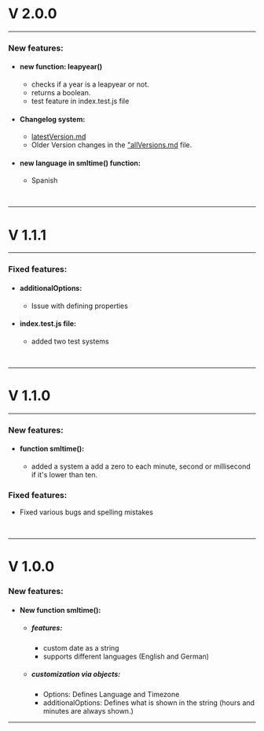# V 2.0.0

---

### New features:

- #### new function: leapyear()
    - checks if a year is a leapyear or not.
    - returns a boolean.
    - test feature in index.test.js file

- #### Changelog system:
    - [latestVersion.md](https://www.github.com/CyberHD1811/smltime/blob/main/changelog/latestVersion.md "Latest Version")
    - Older Version changes in the ["allVersions.md](https://www.github.com/CyberHD1811/smltime/blob/main/changelog/allVersions.md "All Versions") file.

- #### new language in smltime() function:
    - Spanish

<br>

---

# V 1.1.1

---

### Fixed features:

- #### additionalOptions:
    - Issue with defining properties

- #### index.test.js file:
    - added two test systems

<br>

---

# V 1.1.0

---

### New features:

- #### function smltime():
    - added a system a add a zero to each minute, second or millisecond if it's lower than ten.

### Fixed features:
- Fixed various bugs and spelling mistakes

<br>

---

# V 1.0.0

### New features:
- #### New function smltime():
    - ##### features:
        - custom date as a string
        - supports different languages (English and German)
    - ##### customization via objects:
        - Options: Defines Language and Timezone
        - additionalOptions: Defines what is shown in the string (hours and minutes are always shown.)
---